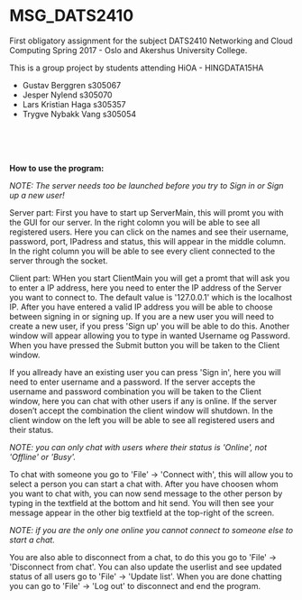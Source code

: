 # MSG_DATS2410
First obligatory assignment for the subject DATS2410 Networking and Cloud Computing Spring 2017 - Oslo and Akershus University College.

This is a group project by students attending HiOA - HINGDATA15HA
- Gustav Berggren    s305067
- Jesper Nylend      s305070
- Lars Kristian Haga s305357
- Trygve Nybakk Vang s305054

<br />
<br />
<br />

**How to use the program:**

*NOTE: The server needs too be launched before you try to Sign in or Sign up a new user!*

Server part:
First you have to start up ServerMain, this will promt you with the GUI for our server. In the right colomn you will be able to see all registered users. Here you can click on the names and see their username, password, port, IPadress and status, this will appear in the middle column. In the right column you will be able to see every client connected to the server through the socket.

Client part:
WHen you start ClientMain you will get a promt that will ask you to enter a IP address, here you need to enter the IP address of the Server you want to connect to. The default value is '127.0.0.1' which is the localhost IP. After you have entered a valid IP address you will be able to choose between signing in or signing up.
If you are a new user you will need to create a new user, if you press 'Sign up' you will be able to do this. Another window will appear allowing you to type in wanted Username og Password. When you have pressed the Submit button you will be taken to the Client window.

If you allready have an existing user you can press 'Sign in', here you will need to enter username and a password. If the server accepts the username and password combination you will be taken to the Client window, here you can chat with other users if any is online. If the server dosen’t accept the combination the client window will shutdown.
In the client window on the left you will be able to see all registered users and their status.

*NOTE: you can only chat with users where their status is 'Online', not 'Offline' or 'Busy'.*

To chat with someone you go to 'File' -> 'Connect with', this will allow you to select a person you can start a chat with. After you have choosen whom you want to chat with, you can now send message to the 
other person by typing in the textfield at the bottom and hit send. You will then see your message appear in the other big textfield at the top-right of the screen.

*NOTE: if you are the only one online you cannot connect to someone else to start a chat.*

You are also able to disconnect from a chat, to do this you go to 'File' -> 'Disconnect from chat'.
You can also update the userlist and see updated status of all users go to 'File' -> 'Update list'.
When you are done chatting you can go to 'File' -> 'Log out' to disconnect and end the program.
